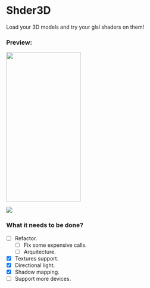 # Shder3D
Load your 3D models and try your glsl shaders on them!


### Preview:
<img src="https://github.com/reynarzz/Shder3D/blob/master/readmefiles/Shder3D.gif" width="200" height="400">


![](readmefiles/Shder3D.gif)

### What it needs to be done? 
- [ ] Refactor.
   - [ ] Fix some expensive calls.
   - [ ] Arquitecture.
- [x] Textures support.
- [x] Directional light.
- [X] Shadow mapping.
- [ ] Support more devices.
